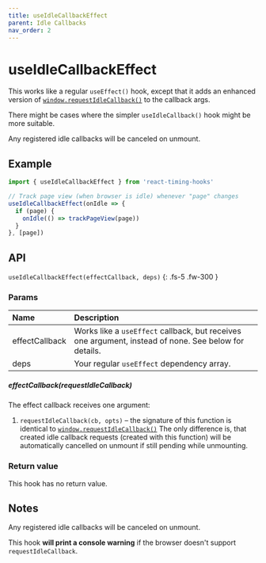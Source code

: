 ```yaml
---
title: useIdleCallbackEffect
parent: Idle Callbacks
nav_order: 2
---
```


# useIdleCallbackEffect

This works like a regular `useEffect()` hook, except that it adds an enhanced version of [`window.requestIdleCallback()`][mdn]
to the callback args. 

There might be cases where the simpler `useIdleCallback()` hook might be more suitable.

Any registered idle callbacks will be canceled on unmount.

## Example

```javascript
import { useIdleCallbackEffect } from 'react-timing-hooks'

// Track page view (when browser is idle) whenever "page" changes 
useIdleCallbackEffect(onIdle => {
  if (page) {
    onIdle(() => trackPageView(page))
  }
}, [page])
```

## API

`useIdleCallbackEffect(effectCallback, deps)`
{: .fs-5 .fw-300 }

### Params

| Name             | Description                                                                                           |
|:-----------------|:------------------------------------------------------------------------------------------------------|
| effectCallback   | Works like a `useEffect` callback, but receives one argument, instead of none. See below for details. |
| deps             | Your regular `useEffect` dependency array.                                                            |

##### effectCallback(requestIdleCallback)

The effect callback receives one argument:

1. `requestIdleCallback(cb, opts)` – the signature of this function is identical to [`window.requestIdleCallback()`][mdn]
The only difference is, that created idle callback requests (created with this function) will be automatically cancelled on unmount if still pending while unmounting.

### Return value

This hook has no return value.

## Notes

Any registered idle callbacks will be canceled on unmount.

This hook **will print a console warning** if the browser doesn't support `requestIdleCallback`.

[mdn]: https://developer.mozilla.org/en-US/docs/Web/API/Window/requestIdleCallback
